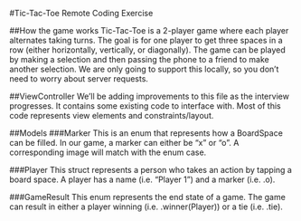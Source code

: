 #Tic-Tac-Toe Remote Coding Exercise

##How the game works
Tic-Tac-Toe is a 2-player game where each player alternates taking turns.
The goal is for one player to get three spaces in a row (either horizontally, vertically, or diagonally).
The game can be played by making a selection and then passing the phone to a friend to make another selection. 
We are only going to support this locally, so you don’t need to worry about server requests.

##ViewController
We’ll be adding improvements to this file as the interview progresses.
It contains some existing code to interface with. Most of this code represents view elements and constraints/layout.

##Models
###Marker
This is an enum that represents how a BoardSpace can be filled.
In our game, a marker can either be “x” or “o”. A corresponding image will match with the enum case.

###Player
This struct represents a person who takes an action by tapping a board space.
A player has a name (i.e. “Player 1”) and a marker (i.e. .o).

###GameResult
This enum represents the end state of a game.
The game can result in either a player winning (i.e. .winner(Player)) or a tie (i.e. .tie).
